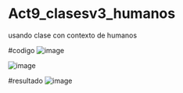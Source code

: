 # Act9_clasesv3_humanos
usando clase con contexto de humanos

#codigo
![image](https://github.com/user-attachments/assets/127f98ea-e963-47c5-9016-e2c3cf1ae16a)


![image](https://github.com/user-attachments/assets/6f323f83-55a1-4379-bab4-4607519108de)

#resultado
![image](https://github.com/user-attachments/assets/94ae071d-0ac8-4ee8-8a73-dff09a377036)
